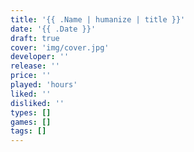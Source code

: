 ```yaml
---
title: '{{ .Name | humanize | title }}'
date: '{{ .Date }}'
draft: true
cover: 'img/cover.jpg'
developer: ''
release: ''
price: ''
played: 'hours'
liked: ''
disliked: ''
types: []
games: []
tags: []
---
```


